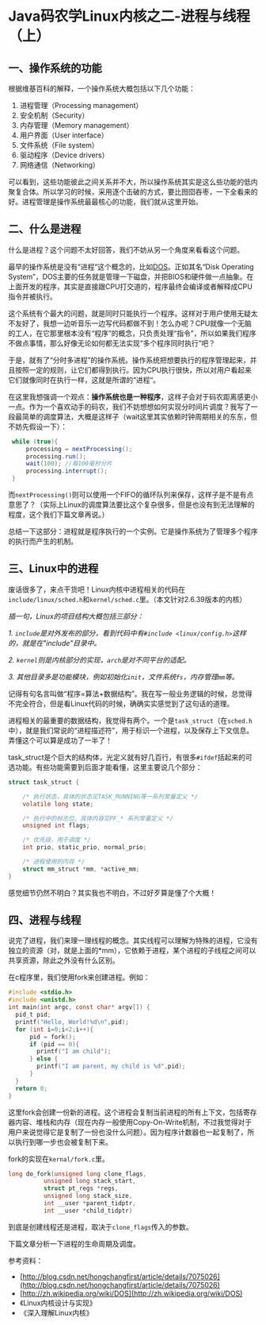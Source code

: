 Java码农学Linux内核之二-进程与线程（上）
=====

## 一、操作系统的功能

根据维基百科的解释，一个操作系统大概包括以下几个功能：

1. 进程管理（Processing management）
2. 安全机制（Security）
3. 内存管理（Memory management）
4. 用户界面（User interface）
5. 文件系统（File system）
6. 驱动程序（Device drivers）
7. 网络通信（Networking）

可以看到，这些功能彼此之间关系并不大，所以操作系统其实是这么些功能的低内聚复合体。所以学习的时候，采用逐个击破的方式，要比囫囵吞枣，一下全看来的好。进程管理是操作系统最最核心的功能，我们就从这里开始。

## 二、什么是进程

什么是进程？这个问题不太好回答，我们不妨从另一个角度来看看这个问题。

最早的操作系统是没有“进程“这个概念的，比如[DOS](http://zh.wikipedia.org/wiki/DOS)。正如其名“Disk Operating System”，DOS主要的任务就是管理一下磁盘，并把BIOS和硬件做一点抽象。在上面开发的程序，其实是直接跟CPU打交道的，程序最终会编译或者解释成CPU指令并被执行。

这个系统有个最大的问题，就是同时只能执行一个程序。这样对于用户使用无疑太不友好了，我想一边听音乐一边写代码都做不到！怎么办呢？CPU就像一个无脑的工人，在它那里根本没有“程序”的概念，只负责处理“指令”，所以如果我们程序不做点事情，那么好像无论如何都无法实现“多个程序同时执行”吧？

于是，就有了“分时多进程”的操作系统。操作系统把想要执行的程序管理起来，并且按照一定的规则，让它们都得到执行。因为CPU执行很快，所以对用户看起来它们就像同时在执行一样，这就是所谓的“进程“。

在这里我想强调一个观点：**操作系统也是一种程序**，这样子会对于码农距离感更小一点。作为一个喜欢动手的码农，我们不妨想想如何实现分时间片调度？我写了一段最简单的调度算法，大概是这样子（wait这里其实依赖时钟周期相关的东东，但不妨先假设一下）：

```java
 while (true){
     processing = nextProcessing();
     processing.run();
     wait(100); //每100毫秒分片
     processing.interrupt();
 }
 ```
 
 而`nextProcessing()`则可以使用一个FIFO的循环队列来保存，这样子是不是有点意思了？（实际上Linux的调度算法要比这个复杂很多，但是也没有到无法理解的程度，这个我们下篇文章再说。）
 
总结一下这部分：进程就是程序执行的一个实例。它是操作系统为了管理多个程序的执行而产生的机制。
 
## 三、Linux中的进程

废话很多了，来点干货吧！Linux内核中进程相关的代码在`include/linux/sched.h`和`kernel/sched.c`里。（本文针对2.6.39版本的内核）

*插一句，Linux的项目结构大概包括三部分：*

*1. `include`是对外发布的部分，看到代码中有`#include <linux/config.h>`这样的，就是在"include"目录中。*

*2. `kernel`则是内核部分的实现，`arch`是对不同平台的适配。*

*3. 其他目录多是功能模块，例如初始化`init`，文件系统`fs`，内存管理`mm`等。*

记得有句名言叫做“程序=算法+数据结构”。我在写一般业务逻辑的时候，总觉得不完全符合，但是看Linux代码的时候，确确实实感觉到了这句话的道理。

进程相关的最重要的数据结构，我觉得有两个。一个是`task_struct`（在`sched.h`中），就是我们常说的“进程描述符”，用于标识一个进程，以及保存上下文信息。弄懂这个可以算是成功了一半了！

task_struct是个巨大的结构体，光定义就有好几百行，有很多`#ifdef`括起来的可选功能。有些功能需要到后面才能看懂，这里主要说几个部分：

```c
struct task_struct {

    /* 执行状态，具体的状态见TASK_RUNNING等一系列常量定义 */
	volatile long state;

	/* 执行中的标志位，具体内容见PF_* 系列常量定义 */
	unsigned int flags;

    /* 优先级，用于调度 */
    int prio, static_prio, normal_prio;

    /* 进程使用的内存 */
    struct mm_struct *mm, *active_mm;
}
```

感觉细节仍然不明白？其实我也不明白，不过好歹算是懂了个大概！

## 四、进程与线程

说完了进程，我们来理一理线程的概念。其实线程可以理解为特殊的进程，它没有独立的资源（对，就是上面的*mm），它依赖于进程，某个进程的子线程之间可以共享资源，除此之外没有什么区别。

在c程序里，我们使用fork来创建进程。例如：

```c
#include <stdio.h>
#include <unistd.h>
int main(int argc, const char* argv[]) {
  pid_t pid;
  printf("Hello, World!%d\n",pid);
  for (int i=0;i<2;i++){
      pid = fork();
      if (pid == 0){
        printf("I am child");
      } else {
        printf("I am parent, my child is %d",pid);
      }
  }
  return 0;
}
```

这里fork会创建一份新的进程。这个进程会复制当前进程的所有上下文，包括寄存器内容、堆栈和内存（现在内存一般使用Copy-On-Write机制，不过我觉得对于用户来说觉得它是复制了一份也没什么问题）。因为程序计数器也一起复制了，所以执行到哪一步也会被复制下来。

fork的实现在`kernal/fork.c`里。

```c
long do_fork(unsigned long clone_flags,
	      unsigned long stack_start,
	      struct pt_regs *regs,
	      unsigned long stack_size,
	      int __user *parent_tidptr,
	      int __user *child_tidptr)
```

到底是创建线程还是进程，取决于`clone_flags`传入的参数。

下篇文章分析一下进程的生命周期及调度。

参考资料：

* [http://blog.csdn.net/hongchangfirst/article/details/7075026](http://blog.csdn.net/hongchangfirst/article/details/7075026)
* [http://zh.wikipedia.org/wiki/DOS](http://zh.wikipedia.org/wiki/DOS)
* 《Linux内核设计与实现》
* 《深入理解Linux内核》